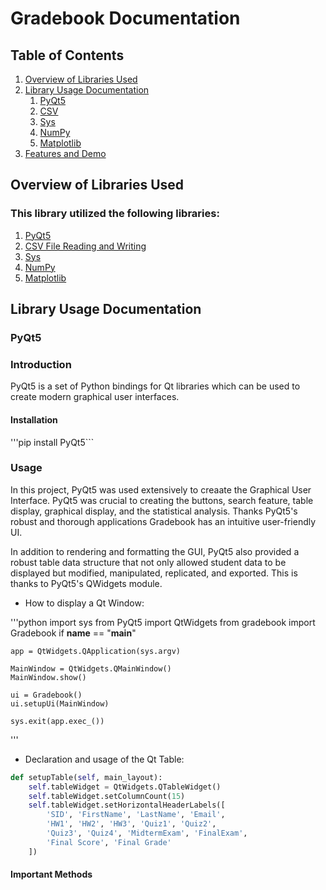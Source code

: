 # Gradebook Documentation 

## Table of Contents

1. [Overview of Libraries Used](#Overview-of-libraries-used)   
2. [Library Usage Documentation](#Library-Usage-Documentation)
   1. [PyQt5](#pyqt5)
   2. [CSV](#csv)
   3. [Sys](#sys)
   4. [NumPy](#numpy)
   5. [Matplotlib](#matplotlib)
3. [Features and Demo](#Features-and-Demo)

## Overview of Libraries Used

### This library utilized the following libraries: 

1. [PyQt5](https://www.pythonguis.com/search/?q=PyQt5)
2. [CSV File Reading and Writing](https://docs.python.org/3/library/csv.html)
3. [Sys](https://docs.python.org/2/library/sys.html)
4. [NumPy](https://numpy.org/doc/stable/reference/generated/numpy.mean.html)
5. [Matplotlib](https://matplotlib.org/cheatsheets/_images/cheatsheets-1.png)

## Library Usage Documentation

### PyQt5 

### Introduction 

PyQt5 is a set of Python bindings for Qt libraries which can be used to create modern graphical user interfaces.

#### Installation

'''pip install PyQt5```

### Usage

In this project, PyQt5 was used extensively to creaate the Graphical User Interface. PyQt5 was crucial to creating the buttons, search feature, table display, graphical display, and the statistical analysis. Thanks PyQt5's robust and thorough applications Gradebook has an intuitive user-friendly UI. 

In addition to rendering and formatting the GUI, PyQt5 also provided a robust table data structure that not only allowed student data to be displayed but modified, manipulated, replicated, and exported. This is thanks to PyQt5's QWidgets module. 

- How to display a Qt Window:

'''python
import sys
from PyQt5 import QtWidgets
from gradebook import Gradebook
if __name__ == "__main__"

    app = QtWidgets.QApplication(sys.argv)

    MainWindow = QtWidgets.QMainWindow()
    MainWindow.show()

    ui = Gradebook()
    ui.setupUi(MainWindow)

    sys.exit(app.exec_())
'''

- Declaration and usage of the Qt Table:

```python
def setupTable(self, main_layout):
    self.tableWidget = QtWidgets.QTableWidget()
    self.tableWidget.setColumnCount(15)
    self.tableWidget.setHorizontalHeaderLabels([
        'SID', 'FirstName', 'LastName', 'Email',
        'HW1', 'HW2', 'HW3', 'Quiz1', 'Quiz2',
        'Quiz3', 'Quiz4', 'MidtermExam', 'FinalExam',
        'Final Score', 'Final Grade'
    ])
```

#### Important Methods

